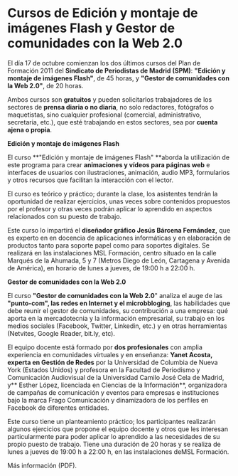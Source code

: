 # Cursos de Edición y montaje de imágenes Flash y Gestor de comunidades con la Web 2.0

El día 17 de octubre comienzan los dos últimos cursos del Plan de Formación 2011 del **Sindicato de Periodistas de Madrid (SPM)**: **"Edición y montaje de imágenes Flash"**, de 45 horas, y **"Gestor de comunidades con la Web 2.0"**, de 20 horas.

Ambos cursos son **gratuitos** y pueden solicitarlos trabajadores de los sectores de **prensa diaria o no diaria**, no solo redactores, fotógrafos o maquetistas, sino cualquier profesional (comercial, administrativo, secretaria, etc.), que esté trabajando en estos sectores, sea por **cuenta ajena o propia**.

**Edición y montaje de imágenes Flash**

El curso **"Edición y montaje de imágenes Flash" **aborda la utilización de este programa para crear **animaciones y vídeos para páginas web** e interfaces de usuarios con ilustraciones, animación, audio MP3, formularios y otros recursos que facilitan la interacción con el lector.

El curso es teórico y práctico; durante la clase, los asistentes tendrán la oportunidad de realizar ejercicios, unas veces sobre contenidos propuestos por el profesor y otras veces podrán aplicar lo aprendido en aspectos relacionados con su puesto de trabajo.

Este curso lo impartirá el **diseñador gráfico Jesús Bárcena Fernández,** que es experto en en docencia de aplicaciones informáticas y en elaboración de productos tanto para soporte papel como para soportes digitales. Se realizará en las instalaciones MSL Formación, centro situado en la calle Marqués de la Ahumada, 5 y 7 (Metros Diego de León, Cartagena y Avenida de América), en horario de lunes a jueves, de 19:00 h a 22:00 h.

**Gestor de comunidades con la Web 2.0**

El curso **"Gestor de comunidades con la Web 2.0**" analiza el auge de las **"punto-com", las redes en Internet y el microbbloging**, las habilidades que debe reunir el gestor de comunidades, su contribución a una empresa: qué aporta en la mercadotecnia y la información empresarial, su trabajo en los medios sociales (Facebook, Twitter, Linkedin, etc.) y en otras herramientas (Netvites, Google Reader, bit.ly, etc).

El equipo docente está formado por **dos profesionales** con amplia experiencia en comunidades virtuales y en enseñanza: **Yanet Acosta, experta en Gestión de Redes** por la Universidad de Columbia de Nueva York (Estados Unidos) y profesora en la Facultad de Periodismo y Comunicación Audiovisual de la Universidad Camilo José Cela de Madrid, y** Esther López, licenciada en Ciencias de la Información**, organizadora de campañas de comunicación y eventos para empresas e instituciones bajo la marca Frago Comunicación y dinamizadora de los perfiles en Facebook de diferentes entidades.

Este curso tiene un planteamiento práctico; los participantes realizarán algunos ejercicios que propone el equipo docente y otros que les interesan particularmente para poder aplicar lo aprendido a las necesidades de su propio puesto de trabajo. Tiene una duración de 20 horas y se realiza de lunes a jueves de 19:00 h a 22:00 h, en las instalaciones deMSL Formación.

Más información (PDF).
